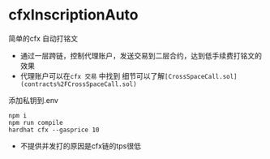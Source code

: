 # cfxInscriptionAuto

简单的cfx 自动打铭文
- 通过一层跨链，控制代理账户，发送交易到二层合约，达到低手续费打铭文的效果
- 代理账户可以在`cfx 交易` 中找到
细节可以了解`[CrossSpaceCall.sol](contracts%2FCrossSpaceCall.sol)`


添加私钥到.env
```shell
npm i 
npm run compile 
hardhat cfx --gasprice 10
```

- 不提供并发打的原因是cfx链的tps很低